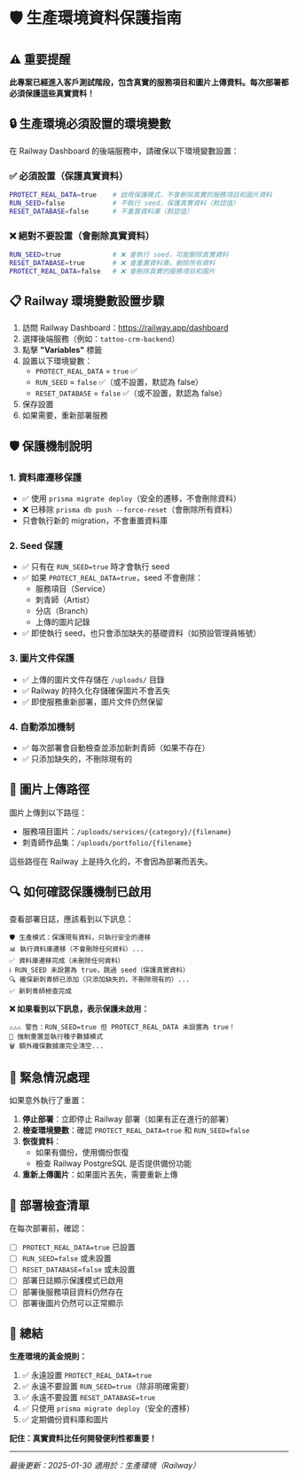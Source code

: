 # 🛡️ 生產環境資料保護指南

## ⚠️ 重要提醒

**此專案已經進入客戶測試階段，包含真實的服務項目和圖片上傳資料。每次部署都必須保護這些真實資料！**

## 🔒 生產環境必須設置的環境變數

在 Railway Dashboard 的後端服務中，請確保以下環境變數設置：

### ✅ **必須設置（保護真實資料）**

```bash
PROTECT_REAL_DATA=true    # 啟用保護模式，不會刪除真實的服務項目和圖片資料
RUN_SEED=false            # 不執行 seed，保護真實資料（默認值）
RESET_DATABASE=false      # 不重置資料庫（默認值）
```

### ❌ **絕對不要設置（會刪除真實資料）**

```bash
RUN_SEED=true             # ❌ 會執行 seed，可能刪除真實資料
RESET_DATABASE=true       # ❌ 會重置資料庫，刪除所有資料
PROTECT_REAL_DATA=false   # ❌ 會刪除真實的服務項目和圖片
```

## 📋 Railway 環境變數設置步驟

1. 訪問 Railway Dashboard：https://railway.app/dashboard
2. 選擇後端服務（例如：`tattoo-crm-backend`）
3. 點擊 **"Variables"** 標籤
4. 設置以下環境變數：
   - `PROTECT_REAL_DATA` = `true` ✅
   - `RUN_SEED` = `false` ✅（或不設置，默認為 false）
   - `RESET_DATABASE` = `false` ✅（或不設置，默認為 false）
5. 保存設置
6. 如果需要，重新部署服務

## 🛡️ 保護機制說明

### 1. **資料庫遷移保護**
- ✅ 使用 `prisma migrate deploy`（安全的遷移，不會刪除資料）
- ❌ 已移除 `prisma db push --force-reset`（會刪除所有資料）
- 只會執行新的 migration，不會重置資料庫

### 2. **Seed 保護**
- ✅ 只有在 `RUN_SEED=true` 時才會執行 seed
- ✅ 如果 `PROTECT_REAL_DATA=true`，seed 不會刪除：
  - 服務項目（Service）
  - 刺青師（Artist）
  - 分店（Branch）
  - 上傳的圖片記錄
- ✅ 即使執行 seed，也只會添加缺失的基礎資料（如預設管理員帳號）

### 3. **圖片文件保護**
- ✅ 上傳的圖片文件存儲在 `/uploads/` 目錄
- ✅ Railway 的持久化存儲確保圖片不會丟失
- ✅ 即使服務重新部署，圖片文件仍然保留

### 4. **自動添加機制**
- ✅ 每次部署會自動檢查並添加新刺青師（如果不存在）
- ✅ 只添加缺失的，不刪除現有的

## 📁 圖片上傳路徑

圖片上傳到以下路徑：
- 服務項目圖片：`/uploads/services/{category}/{filename}`
- 刺青師作品集：`/uploads/portfolio/{filename}`

這些路徑在 Railway 上是持久化的，不會因為部署而丟失。

## 🔍 如何確認保護機制已啟用

查看部署日誌，應該看到以下訊息：

```
🛡️ 生產模式：保護現有資料，只執行安全的遷移
📊 執行資料庫遷移（不會刪除任何資料）...
✅ 資料庫遷移完成（未刪除任何資料）
ℹ️ RUN_SEED 未設置為 true，跳過 seed（保護真實資料）
🔍 確保新刺青師已添加（只添加缺失的，不刪除現有的）...
✅ 新刺青師檢查完成
```

**❌ 如果看到以下訊息，表示保護未啟用：**
```
⚠️⚠️⚠️ 警告：RUN_SEED=true 但 PROTECT_REAL_DATA 未設置為 true！
🔄 強制重置並執行種子數據模式
🗑️ 額外確保數據庫完全清空...
```

## 🚨 緊急情況處理

如果意外執行了重置：

1. **停止部署**：立即停止 Railway 部署（如果有正在進行的部署）
2. **檢查環境變數**：確認 `PROTECT_REAL_DATA=true` 和 `RUN_SEED=false`
3. **恢復資料**：
   - 如果有備份，使用備份恢復
   - 檢查 Railway PostgreSQL 是否提供備份功能
4. **重新上傳圖片**：如果圖片丟失，需要重新上傳

## 📝 部署檢查清單

在每次部署前，確認：

- [ ] `PROTECT_REAL_DATA=true` 已設置
- [ ] `RUN_SEED=false` 或未設置
- [ ] `RESET_DATABASE=false` 或未設置
- [ ] 部署日誌顯示保護模式已啟用
- [ ] 部署後服務項目資料仍然存在
- [ ] 部署後圖片仍然可以正常顯示

## 🎯 總結

**生產環境的黃金規則：**
1. ✅ 永遠設置 `PROTECT_REAL_DATA=true`
2. ✅ 永遠不要設置 `RUN_SEED=true`（除非明確需要）
3. ✅ 永遠不要設置 `RESET_DATABASE=true`
4. ✅ 只使用 `prisma migrate deploy`（安全的遷移）
5. ✅ 定期備份資料庫和圖片

**記住：真實資料比任何開發便利性都重要！**

---
*最後更新：2025-01-30*
*適用於：生產環境（Railway）*

